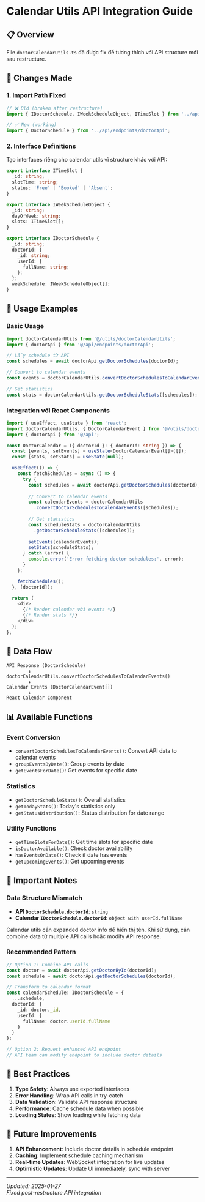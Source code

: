 # Calendar Utils API Integration Guide

## 📋 Overview

File `doctorCalendarUtils.ts` đã được fix để tương thích với API structure mới sau restructure.

## 🔧 Changes Made

### **1. Import Path Fixed**
```typescript
// ❌ Old (broken after restructure)
import { IDoctorSchedule, IWeekScheduleObject, ITimeSlot } from '../api/endpoints/doctorApi';

// ✅ New (working)
import { DoctorSchedule } from '../api/endpoints/doctorApi';
```

### **2. Interface Definitions**
Tạo interfaces riêng cho calendar utils vì structure khác với API:

```typescript
export interface ITimeSlot {
  _id: string;
  slotTime: string;
  status: 'Free' | 'Booked' | 'Absent';
}

export interface IWeekScheduleObject {
  _id: string;
  dayOfWeek: string;
  slots: ITimeSlot[];
}

export interface IDoctorSchedule {
  _id: string;
  doctorId: {
    _id: string;
    userId: {
      fullName: string;
    };
  };
  weekSchedule: IWeekScheduleObject[];
}
```

## 🚀 Usage Examples

### **Basic Usage**
```typescript
import doctorCalendarUtils from '@/utils/doctorCalendarUtils';
import { doctorApi } from '@/api/endpoints/doctorApi';

// Lấy schedule từ API
const schedules = await doctorApi.getDoctorSchedules(doctorId);

// Convert to calendar events
const events = doctorCalendarUtils.convertDoctorSchedulesToCalendarEvents([schedules]);

// Get statistics
const stats = doctorCalendarUtils.getDoctorScheduleStats([schedules]);
```

### **Integration với React Components**
```typescript
import { useEffect, useState } from 'react';
import doctorCalendarUtils, { DoctorCalendarEvent } from '@/utils/doctorCalendarUtils';
import { doctorApi } from '@/api';

const DoctorCalendar = ({ doctorId }: { doctorId: string }) => {
  const [events, setEvents] = useState<DoctorCalendarEvent[]>([]);
  const [stats, setStats] = useState(null);

  useEffect(() => {
    const fetchSchedules = async () => {
      try {
        const schedules = await doctorApi.getDoctorSchedules(doctorId);
        
        // Convert to calendar events
        const calendarEvents = doctorCalendarUtils
          .convertDoctorSchedulesToCalendarEvents([schedules]);
        
        // Get statistics
        const scheduleStats = doctorCalendarUtils
          .getDoctorScheduleStats([schedules]);
        
        setEvents(calendarEvents);
        setStats(scheduleStats);
      } catch (error) {
        console.error('Error fetching doctor schedules:', error);
      }
    };

    fetchSchedules();
  }, [doctorId]);

  return (
    <div>
      {/* Render calendar với events */}
      {/* Render stats */}
    </div>
  );
};
```

## 🔄 Data Flow

```
API Response (DoctorSchedule)
        ↓
doctorCalendarUtils.convertDoctorSchedulesToCalendarEvents()
        ↓
Calendar Events (DoctorCalendarEvent[])
        ↓
React Calendar Component
```

## 📊 Available Functions

### **Event Conversion**
- `convertDoctorSchedulesToCalendarEvents()`: Convert API data to calendar events
- `groupEventsByDate()`: Group events by date
- `getEventsForDate()`: Get events for specific date

### **Statistics**
- `getDoctorScheduleStats()`: Overall statistics
- `getTodayStats()`: Today's statistics only
- `getStatusDistribution()`: Status distribution for date range

### **Utility Functions**
- `getTimeSlotsForDate()`: Get time slots for specific date
- `isDoctorAvailable()`: Check doctor availability
- `hasEventsOnDate()`: Check if date has events
- `getUpcomingEvents()`: Get upcoming events

## 🚨 Important Notes

### **Data Structure Mismatch**
- **API `DoctorSchedule.doctorId`**: `string`
- **Calendar `IDoctorSchedule.doctorId`**: `object with userId.fullName`

Calendar utils cần expanded doctor info để hiển thị tên. Khi sử dụng, cần combine data từ multiple API calls hoặc modify API response.

### **Recommended Pattern**
```typescript
// Option 1: Combine API calls
const doctor = await doctorApi.getDoctorById(doctorId);
const schedule = await doctorApi.getDoctorSchedules(doctorId);

// Transform to calendar format
const calendarSchedule: IDoctorSchedule = {
  ...schedule,
  doctorId: {
    _id: doctor._id,
    userId: {
      fullName: doctor.userId.fullName
    }
  }
};

// Option 2: Request enhanced API endpoint
// API team can modify endpoint to include doctor details
```

## 🎯 Best Practices

1. **Type Safety**: Always use exported interfaces
2. **Error Handling**: Wrap API calls in try-catch
3. **Data Validation**: Validate API response structure
4. **Performance**: Cache schedule data when possible
5. **Loading States**: Show loading while fetching data

## 🔧 Future Improvements

1. **API Enhancement**: Include doctor details in schedule endpoint
2. **Caching**: Implement schedule caching mechanism
3. **Real-time Updates**: WebSocket integration for live updates
4. **Optimistic Updates**: Update UI immediately, sync with server

---

*Updated: 2025-01-27*  
*Fixed post-restructure API integration* 